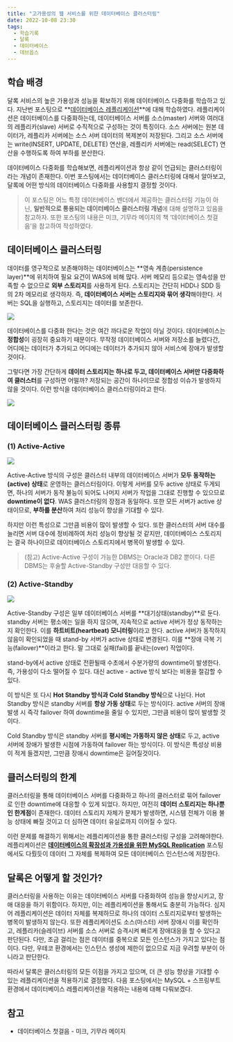 ```yaml
---
title: "고가용성의 웹 서비스를 위한 데이터베이스 클러스터링"
date: 2022-10-08 23:30
tags:
  - 학습기록
  - 달록
  - 데이터베이스
  - 데브옵스
---
```


## 학습 배경

달록 서비스의 높은 가용성과 성능을 확보하기 위해 데이터베이스 다중화를 학습하고 있다. 지난번 포스팅으로 **[데이터베이스 레플리케이션](https://hudi.blog/mysql-replication/)**에 대해 학습하였다. 레플리케이션은 데이터베이스를 다중화하는데, 데이터베이스 서버를 소스(master) 서버와 여러대의 레플리카(slave) 서버로 수직적으로 구성하는 것이 특징이다. 소스 서버에는 원본 데이터가, 레플리카 서버에는 소스 서버 데이터의 복제본이 저장된다. 그리고 소스 서버에는 write(INSERT, UPDATE, DELETE) 연산을, 레플리카 서버에는 read(SELECT) 연산을 수행하도록 하여 부하를 분산한다.

데이터베이스 다중화를 학습해보면, 레플리케이션과 항상 같이 언급되는 클러스터링이라는 개념이 존재한다. 이번 포스팅에서는 데이터베이스 클러스터링에 대해서 알아보고, 달록에 어떤 방식의 데이터베이스 다중화를 사용할지 결정할 것이다.

> 이 포스팅은 어느 특정 데이터베이스 벤더에서 제공하는 클러스터링 기능이 아닌, **일반적으로 통용되는 데이터베이스 클러스터링 개념**에 대해 설명하고 있음을 참고하자. 또한 포스팅의 내용은 미크, 기무라 메이지의 책 ‘데이터베이스 첫걸음’을 참고하여 작성하였다.

## 데이터베이스 클러스터링

데이터를 영구적으로 보존해야하는 데이터베이스는 **영속 계층(persistence layer)**에 위치하여 필요 요건이 WAS에 비해 많다. 서버 메모리 등으로는 영속성을 만족할 수 없으므로 **외부 스토리지**를 사용하게 된다. 스토리지는 간단히 HDD나 SDD 등의 2차 메모리로 생각하자. 즉, **데이터베이스 서버는 스토리지와 묶어 생각**해야한다. 서버는 SQL을 실행하고, 스토리지는 데이터를 보존한다.

![](./database-server-and-storage.png)

데이터베이스를 다중화 한다는 것은 여간 까다로운 작업이 아닐 것이다. 데이터베이스는 **정합성**이 굉장히 중요하기 때문이다. 무작정 데이터베이스 서버와 저장소를 늘렸다간, 어디에는 데이터가 추가되고 어디에는 데이터가 추가되지 않아 서비스에 장애가 발생할 것이다.

그렇다면 가장 간단하게 **데이터 스토리지는 하나로 두고, 데이터베이스 서버만 다중화하여 클러스터**를 구성하면 어떨까? 저장되는 공간이 하나이므로 정합성 이슈가 발생하지 않을 것이다. 이런 방식을 데이터베이스 클러스터링이라고 한다.

![](./cluster.png)

## 데이터베이스 클러스터링 종류

### (1) Active-Active

![](./active-active.png)

Active-Active 방식의 구성은 클러스터 내부의 데이터베이스 서버가 **모두 동작하는(active) 상태**로 운영하는 클러스터링이다. 이렇게 서버를 모두 active 상태로 두게되면, 하나의 서버가 동작 불능이 되어도 나머지 서버가 작업을 그대로 진행할 수 있으므로 **downtime이 없다**. WAS 클러스터링의 장점과 동일하다. 또한 모든 서버가 active 상태이므로, **부하를 분산**하여 처리 성능이 향상을 기대할 수 있다.

하지만 이런 특성으로 그만큼 비용이 많이 발생할 수 있다. 또한 클러스터의 서버 대수를 늘리면 서버 대수에 정비례하여 처리 성능이 향상될 것 같지만, 데이터베이스 스토리지는 결국 하나이므로 데이터베이스 스토리지에서 병목이 발생할 수 있다.

> (참고) Active-Active 구성이 가능한 DBMS는 Oracle과 DB2 뿐이다. 다른 DBMS는 후술할 Active-Standby 구성만 대응할 수 있다.

### (2) Active-Standby

![](./active-standby.png)

Active-Standby 구성은 일부 데이터베이스 서버를 **대기상태(standby)**로 둔다. standby 서버는 평소에는 일을 하지 않으며, 지속적으로 active 서버가 정상 동작하는지 확인한다. 이를 **하트비트(heartbeat) 모니터링**이라고 한다. active 서버가 동작하지 않음이 확인되었을 때 stand-by 서버가 active 상태로 변경된다. 이를 **장애 극복 기능(failover)**이라고 한다. 말 그대로 실패(fail)를 끝내는(over) 작업이다.

stand-by에서 active 상태로 전환될때 수초에서 수분가량의 downtime이 발생한다. 즉, 가용성이 다소 떨어질 수 있다. 대신 active - active 방식 보다는 비용을 절감할 수 있다.

이 방식은 또 다시 **Hot Standby 방식과 Cold Standby 방식**으로 나뉜다. Hot Standby 방식은 standby 서버를 **항상 가동 상태**로 두는 방식이다. active 서버의 장애 발생 시 즉각 failover 하여 downtime을 줄일 수 있지만, 그만큼 비용이 많이 발생할 것이다.

Cold Standby 방식은 standby 서버를 **평시에는 가동하지 않은 상태**로 두고, active 서버에 장애가 발생한 시점에 가동하여 failover 하는 방식이다. 이 방식은 특성상 비용이 적게 들겠지만, 그만큼 장애시 downtime은 길어질것이다.

## 클러스터링의 한계

클러스터링을 통해 데이터베이스 서버를 다중화하고 하나의 클러스터로 묶어 failover로 인한 downtime에 대응할 수 있게 되었다. 하지만, 여전히 **데이터 스토리지는 하나뿐인 한계점**이 존재한다. 데이터 스토리지 자체가 문제가 발생하면, 시스템 전체가 이용 불능 상태에 빠질 것이고 더 심하면 데이터 유실로까지 이어질 수 있다.

이런 문제를 해결하기 위해서는 레플리케이션을 통한 클러스터링 구성을 고려해야한다. 레플리케이션은 **[데이터베이스의 확장성과 가용성을 위한 MySQL Replication](https://hudi.blog/mysql-replication/)** 포스팅에서도 다뤘듯이 데이터 그 자체를 복제하여 모든 데이터베이스 인스턴스에 저장한다.

## 달록은 어떻게 할 것인가?

클러스터링을 사용하는 이유는 데이터베이스 서버를 다중화하여 성능을 향상시키고, 장애 대응을 하기 위함이다. 하지만, 이는 레플리케이션을 통해서도 충분히 가능하다. 심지어 레플리케이션은 데이터 자체를 복제하므로 하나의 데이터 스토리지로부터 발생하는 병목이 발생하지 않는다. 또한 레플리케이션도 소스(마스터) 서버 장애시 이를 확인하고, 레플리카(슬레이브) 서버를 소스 서버로 승격시켜 빠르게 장애대응을 할 수 있다고 판단된다. 다만, 조금 걸리는 점은 데이터를 중복으로 모든 인스턴스가 가지고 있다는 점이다. 다만, 우테코 환경에서는 인스턴스 생성에 제한이 없으므로 지금 우려할 부분이 아니라고 판단한다.

따라서 달록은 클러스터링의 모든 이점을 가지고 있으며, 더 큰 성능 향상을 기대할 수 있는 레플리케이션을 적용하기로 결정했다. 다음 포스팅에서는 MySQL + 스프링부트 환경에서 데이터베이스 레플리케이션을 적용하는 내용에 대해 다뤄보겠다.

## 참고

- 데이터베이스 첫걸음 - 미크, 기무라 메이지
